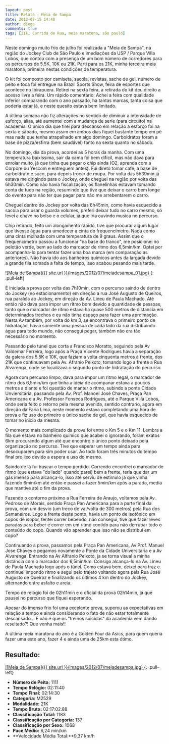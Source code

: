 ```yaml
---
layout: post
title: Relato - Meia de Sampa
date: 2012-07-15 14:48
author: diego
comments: true
tags: [21k, Corrida de Rua, meia maratona, são paulo]
---
```

Neste domingo muito frio de julho foi realizada a "Meia de Sampa", na região do Jockey Club de São Paulo e imediações da USP / Parque Villa Lobos, que contou com a presença de um bom número de corredores para os percursos de 5.5K, 10K ou 21K. Parti para os 21K, minha terceira meia maratona, primeira nestas condições de temperatura.

O kit foi composto por camiseta, sacola, revistas, sache de gel, número de peito e toca foi entregue na Brazil Sports Show, feira de esportes que acontece no Ibirapuera. Retirei na sexta feira, a retirada do kit deu direito a acesso livre a feira. Um rápido comentário: Achei a feira com qualidade inferior comparando com o ano passado, ha tantas marcas, tanta coisa que poderia estar lá, e neste quesito estava bem limitado.

A última semana não fiz alterações no sentido de diminuir a intensidade de esforço, alias, até aumentei com a mudança de serie (para circuito) na academia. O único dia que tirei para descanso em relação a esforço foi na sexta e sábado, mesmo assim em ambos dias fiquei bastante tempo em pé mas nada que tenha atrapalhado em algo domingo. Carboidratos foram a base de pizza/esfirra (bem saudável) tanto na sexta quanto no sábado.

No domingo, dia da prova, acordei as 5 horas da manha. Com uma temperatura baixíssima, sair da cama foi bem difícil, mas não dava para enrolar muito, já que tinha que pegar o chip ainda (O2, aprenda com a Corpore ou Yescom e entreguem antes). Fui direto tomar café, a base de carboidrato e suco, para depois trocar de roupa. Por volta das 5h30min já estava me dirigindo para o Jockey, onde cheguei na região por volta das 6h30min. Como não havia fiscalização, os flanelinhas estavam tomando conta de tudo na região, resumindo que tive que deixar o carro bem longe do evento para não ter que pagar para não me arrebentarem o carro.

Cheguei dentro do Jockey por volta das 6h45min, como havia esquecido a sacola para usar o guarda volumes, preferi deixar tudo no carro mesmo, só levei a chave no bolso e o celular, já que iria ouvindo musica no percurso.

Chip retirado, feito um alongamento rápido, tive que procurar algum lugar que tivesse água para umedecer a cinta do frequencímetro. Nada como uma cinta molhada com uma temperatura de 9 graus. Assim que o frequencímetro passou a funcionar "na base do tranco", me posicionei no pelotão verde, bem ao lado do marcador de ritmo dos 6,5min/km. Optei por acompanha-lo para tentar fazer uma boa marca (em comparação as anteriores). Não havia ido aos banheiros químicos antes da largada devido a grande fila somada a falta de tempo, isso acabou pesando mais tarde.

<a href="/images/2012/07/meiadesampa_01.jpg">
![Meia de Sampa]({{ site.url }}/images/2012/07/meiadesampa_01.jpg)
</a>
{: .pull-left}

É iniciada a prova por volta das 7h10min, com o percurso saindo de dentro do Jockey (no estacionamento) em direção a rua José Augusto de Queiros, rua paralela ao Jockey, em direção da Av. Lineu de Paula Machado. Até então não dava para impor um ritmo bom devido a quantidade de pessoas, tanto que o marcador de ritmo estava ha quase 500 metros de distancia em determinados trechos e eu não tinha espaço para fazer uma aproimação. Nesta Av também, por volta do km 3, se encontrava o primeiro ponto de hidratação, havia somente uma pessoa de cada lado da rua distribuindo água para todo mundo, não consegui pegar, também não era tão necessário no momento.

Passando pelo túnel que corta a Francisco Moratto, seguindo pela Av Valdemar Ferreira, logo após a Praça Vicente Rodrigues havia a separação da galera dos 5.5K e 10K, que faziam a volta cinquenta metros à frente, dos 21K que continuavam pela Av. Afranio Peixoto, tomando logo a frente a Rua Alvarenga, onde se localizava o segundo ponto de hidratação do percurso.

Agora com percurso limpo, dava para impor um ritmo legal, o marcador de ritmo dos 6,5min/km que tinha a idéia de acompanar estava a poucos metros a diante e foi questão de manter o ritmo, subindo a ponte Cidade Unviersitaria, passando pela Av. Prof. Manoel José Chaves, Praça Pan Americana e a Av. Professor Fonseca Rodrigues, até o Parque Villa Lobos, onde seria feito o retorno pela mesma avenida, sentido contrario, agora em direção da Faria Lima, neste momento estava completando uma hora de prova e fiz uso do primeiro e único sache de gel, que havia esquecido de tomar no inicio da mesma.

O momento mais complicado da prova foi entre o Km 5 e o Km 11. Lembra a fila que estava no banheiro químico que acabei o ignorando, foram exatos 6km procurando algum até que encontro o único ponto deixado pela organização no percurso. Tive que esperar um tempo ainda para desocuparem para sim poder usar. Ao todo foram três minutos do tempo final pro lixo devido a espera e uso do mesmo.

Saindo de lá fui buscar o tempo perdido. Correndo encontrei o marcador de ritmo (que estava "do lado" quando parei) bem a frente, teria que dar um gás imenso para alcança-lo, isso até serviu de estimulo já que vinha fazendo 6min/km até então e passei a fazer 5min/km após a parada, media que mantive até o fim da prova.

Fazendo o contorno próximo a Rua Ferreira de Araujo, voltamos pela Av. Pedroso de Morais, sentido Praça Pan Americana para a parte final da prova, com um desvio (um treco de vai/volta de 300 metros) pela Rua dos Semaneiros. Logo a frente deste ponto, havia um ponto de isotônico em copos de isopor, tentei correr bebendo, não consegui, tive que fazer leves paradas para beber e correr em um ritmo contido para não derrubar todo o conteúdo do copo. Quando vão aprender que isso não se distribui em copo?

Continuando a prova, passamos pela Praça Pan Americana, Av Prof. Manuel Jose Chaves e pegamos novamente a Ponte da Cidade Universitaria e a Av Alvarenga. Entrando na Av Alfranio Peixoto, ja se torna visual a minha distância com o marcador dos 6,5min/km. Consigo alcança-lo na Av. Lineu de Paula Machado logo após o túnel. Como estava bem, deixei para traz e continuei impondo ritmo e segui pelo trajeto voltando agora pela Rua José Augusto de Queiroz e finalizando os últimos 4 km dentro do Jockey, alternando entre asfalto e areia.

Tempo de relógio foi de 02h11min e o oficial da prova 02h14min, já que pausei no percurso que fiquei esperando.

Apesar do imenso frio foi uma excelente prova, superou as expectativas em relação a tempo e ainda considerando o fato de não estar totalmente descansado… E não é que os "treinos suicidas" da academia vem dando resultado?! Que venha mais!!

A última meia maratona do ano é a Golden Four da Asics, para quem queria fazer uma este ano, fazer 4 e ainda uma de 25km esta ótimo.

## Resultado:

<a href="/images/2012/07/meiadesampa_big.jpg">
![Meia de Sampa]({{ site.url }}/images/2012/07/meiadesampa.jpg)
</a>
{: .pull-left}

* **Número de Peito:** 1111
* **Tempo Relógio:** 02:11:40
* **Tempo Final:** 02:14:30
* **Categoria:** M2529
* **Modalidade:** 21K
* **Tempo Bruto:** 02:17:02.88
* **Classificação Total:** 1183
* **Classificação por Categoria:** 137
* **Classificação por Sexo:** 1068
* **Pace Médio:** 6,24 min/km
* **Velocidade Média Total:**9,37 km/h




